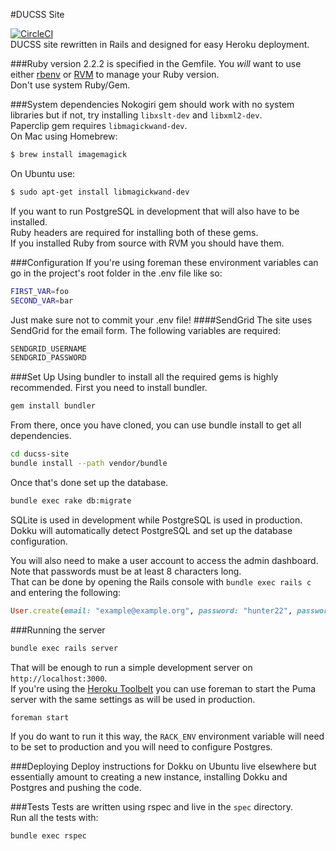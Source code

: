 #DUCSS Site

[![CircleCI](https://circleci.com/gh/DUCSS/ducss-site.svg?style=shield)](https://circleci.com/gh/DUCSS/ducss-site)  
DUCSS site rewritten in Rails and designed for easy Heroku deployment.

###Ruby version
2.2.2 is specified in the Gemfile. You *will* want to use either [rbenv](http://rbenv.org "rbenv") or [RVM](http://rvm.io "RVM") to manage your Ruby version.  
Don't use system Ruby/Gem.

###System dependencies
Nokogiri gem should work with no system libraries but if not, try installing `libxslt-dev` and `libxml2-dev`.  
Paperclip gem requires `libmagickwand-dev`.  
On Mac using Homebrew:
```bash
$ brew install imagemagick
```
On Ubuntu use:
```bash
$ sudo apt-get install libmagickwand-dev
```
If you want to run PostgreSQL in development that will also have to be installed.  
Ruby headers are required for installing both of these gems.  
If you installed Ruby from source with RVM you should have them.


###Configuration
If you're using foreman these environment variables can go in the project's root folder in the .env file like so:
```bash
FIRST_VAR=foo
SECOND_VAR=bar
```
Just make sure not to commit your .env file!
####SendGrid
The site uses SendGrid for the email form. The following variables are required:
```bash
SENDGRID_USERNAME
SENDGRID_PASSWORD
```
###Set Up
Using bundler to install all the required gems is highly recommended.
First you need to install bundler.
```bash
gem install bundler
```
From there, once you have cloned, you can use bundle install to get all dependencies.
```bash
cd ducss-site
bundle install --path vendor/bundle
```
Once that's done set up the database.
```bash
bundle exec rake db:migrate
```
SQLite is used in development while PostgreSQL is used in production.  
Dokku will automatically detect PostgreSQL and set up the database configuration.


You will also need to make a user account to access the admin dashboard.  
Note that passwords must be at least 8 characters long.  
That can be done by opening the Rails console with `bundle exec rails c` and entering the following:
```ruby
User.create(email: "example@example.org", password: "hunter22", password_confirmation: "hunter22")
```

###Running the server
```bash
bundle exec rails server
```
That will be enough to run a simple development server on `http://localhost:3000`.  
If you're using the [Heroku Toolbelt](https://toolbelt.heroku.com/) you can use foreman to start the Puma server with the same settings as will be used in production.
```bash
foreman start
```
If you do want to run it this way, the `RACK_ENV` environment variable will need to be set to production and you will need to configure Postgres.

###Deploying
Deploy instructions for Dokku on Ubuntu live elsewhere but essentially amount to creating a new instance, installing Dokku and Postgres and pushing the code.

###Tests
Tests are written using rspec and live in the `spec` directory.  
Run all the tests with:
```bash
bundle exec rspec
```
